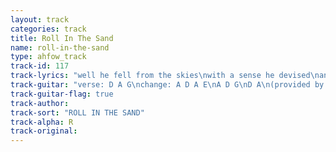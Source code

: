 ```yaml
---
layout: track
categories: track
title: Roll In The Sand
name: roll-in-the-sand
type: ahfow_track
track-id: 117
track-lyrics: "well he fell from the skies\nwith a sense he devised\nand he dropped out of school\nwith his evil sunglasses\n\nand the desert he crossed\nwas a picture to see\nroll in the sand\nhe had it all in his hand\n\n(chorus)\nyou're gonna live forever\nwe can see you roll in the sand\n\nhe was a bungling thief\nturning fiction to fact\nand back at the hill\nthey want him to act\n\n(chorus)"
track-guitar: "verse: D A G\nchange: A D A E\nA D G\nD A\n(provided by brad)"
track-guitar-flag: true
track-author: 
track-sort: "ROLL IN THE SAND"
track-alpha: R
track-original: 
---
```

